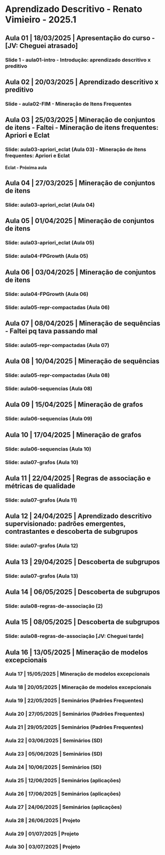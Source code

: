 # Aprendizado Descritivo - Renato Vimieiro - 2025.1 <!-- ‘’ -->

## Aula 01 | 18/03/2025 | Apresentação do curso - [JV: Cheguei atrasado]

### Slide 1 - aula01-intro - Introdução: aprendizado descritivo x preditivo

## Aula 02 | 20/03/2025 | Aprendizado descritivo x preditivo

### Slide - aula02-FIM - Mineração de Itens Frequentes

## Aula 03 | 25/03/2025 | Mineração de conjuntos de itens - Faltei - Mineração de itens frequentes: Apriori e Eclat

### Slide: aula03-apriori_eclat (Aula 03) - Mineração de itens frequentes: Apriori e Eclat

#### Eclat - Próxima aula

## Aula 04 | 27/03/2025 | Mineração de conjuntos de itens

### Slide: aula03-apriori_eclat (Aula 04)

## Aula 05 | 01/04/2025 | Mineração de conjuntos de itens

### Slide: aula03-apriori_eclat (Aula 05)

### Slide: aula04-FPGrowth (Aula 05)

## Aula 06 | 03/04/2025 | Mineração de conjuntos de itens

### Slide: aula04-FPGrowth (Aula 06)

### Slide: aula05-repr-compactadas (Aula 06)

## Aula 07 | 08/04/2025 | Mineração de sequências - Faltei pq tava passando mal

### Slide: aula05-repr-compactadas (Aula 07)

## Aula 08 | 10/04/2025 | Mineração de sequências

### Slide: aula05-repr-compactadas (Aula 08)

### Slide: aula06-sequencias (Aula 08)

## Aula 09 | 15/04/2025 | Mineração de grafos

### Slide: aula06-sequencias (Aula 09)

## Aula 10 | 17/04/2025 | Mineração de grafos

### Slide: aula06-sequencias (Aula 10)

### Slide: aula07-grafos (Aula 10)

## Aula 11 | 22/04/2025 | Regras de associação e métricas de qualidade

### Slide: aula07-grafos (Aula 11)

## Aula 12 | 24/04/2025 | Aprendizado descritivo supervisionado: padrões emergentes, contrastantes e descoberta de subgrupos

### Slide: aula07-grafos (Aula 12)

## Aula 13 | 29/04/2025 | Descoberta de subgrupos

### Slide: aula07-grafos (Aula 13)

## Aula 14 | 06/05/2025 | Descoberta de subgrupos

### Slide: aula08-regras-de-associação (2)

## Aula 15 | 08/05/2025 | Descoberta de subgrupos

### Slide: aula08-regras-de-associação [JV: Cheguei tarde]

## Aula 16 | 13/05/2025 | Mineração de modelos excepcionais

### Aula 17 | 15/05/2025 | Mineração de modelos excepcionais

### Aula 18 | 20/05/2025 | Mineração de modelos excepcionais

### Aula 19 | 22/05/2025 | Seminários (Padrões Frequentes)

### Aula 20 | 27/05/2025 | Seminários (Padrões Frequentes)

### Aula 21 | 29/05/2025 | Seminários (Padrões Frequentes)

### Aula 22 | 03/06/2025 | Seminários (SD)

### Aula 23 | 05/06/2025 | Seminários (SD)

### Aula 24 | 10/06/2025 | Seminários (SD)

### Aula 25 | 12/06/2025 | Seminários (aplicações)

### Aula 26 | 17/06/2025 | Seminários (aplicações)

### Aula 27 | 24/06/2025 | Seminários (aplicações)

### Aula 28 | 26/06/2025 | Projeto

### Aula 29 | 01/07/2025 | Projeto

### Aula 30 | 03/07/2025 | Projeto
